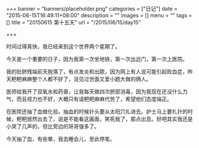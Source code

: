 +++
banner = "banners/placeholder.png"
categories = ["日记"]
date = "2015-06-15T16:49:11+08:00"
description = ""
images = []
menu = ""
tags = []
title = "20150615 第十五天"
url = "/2015/06/15/day15"

+++

时间过得真快，我已经来到这个世界两个星期了。

今天是一个重要的日子，因为我第一次坐地铁，第一次出远门，第一次上医院。

我的肚脐残端前天脱落了，有点发炎和出脓，因为网上有人说可能引起败血症，昨天粑粑麻麻整个人都不好了，没见过世面又爱小题大做的俩人。

﻿﻿医师给我开了双氧水和药膏，让我每天做四次脐部消毒，因为我现在还没什么力气，而且视力也不好，大概只有请粑粑麻麻代劳了，希望他们态度端正。

在医院还抽了血做化验。抽血的时候针头要从太阳穴扎进去。护士马上要扎针的时候，粑粑居然出去了，说是不能看这画面，笑死我了，那点出息。好吧其实我还是小哭了几声的，但比旁边的哥哥强多了。

今天抽了血，有些晕，我去睡会儿，至此停笔。